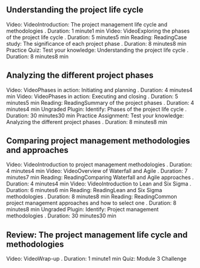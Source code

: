 ## Understanding the project life cycle
Video: VideoIntroduction: The project management life cycle and methodologies
. Duration: 1 minute1 min
Video: VideoExploring the phases of the project life cycle
. Duration: 5 minutes5 min
Reading: ReadingCase study: The significance of each project phase
. Duration: 8 minutes8 min
Practice Quiz: Test your knowledge: Understanding the project life cycle
. Duration: 8 minutes8 min
## Analyzing the different project phases
Video: VideoPhases in action: Initiating and planning
. Duration: 4 minutes4 min
Video: VideoPhases in action: Executing and closing
. Duration: 5 minutes5 min
Reading: ReadingSummary of the project phases
. Duration: 4 minutes4 min
Ungraded Plugin: Identify: Phases of the project life cycle
. Duration: 30 minutes30 min
Practice Assignment: Test your knowledge: Analyzing the different project phases
. Duration: 8 minutes8 min
## Comparing project management methodologies and approaches
Video: VideoIntroduction to project management methodologies
. Duration: 4 minutes4 min
Video: VideoOverview of Waterfall and Agile
. Duration: 7 minutes7 min
Reading: ReadingComparing Waterfall and Agile approaches
. Duration: 4 minutes4 min
Video: VideoIntroduction to Lean and Six Sigma
. Duration: 6 minutes6 min
Reading: ReadingLean and Six Sigma methodologies
. Duration: 8 minutes8 min
Reading: ReadingCommon project management approaches and how to select one
. Duration: 8 minutes8 min
Ungraded Plugin: Identify: Project management methodologies
. Duration: 30 minutes30 min
## Review: The project management life cycle and methodologies
Video: VideoWrap-up
. Duration: 1 minute1 min
Quiz: Module 3 Challenge